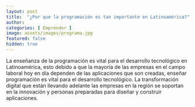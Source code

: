 ```yaml
---
layout: post
title:  "¿Por que la programación es tan importante en Latinoamérica?" 
author: 
categories: [ Emprender ]
image: assets/images/programa.jpg
featured: false
hidden: true
---
```


La enseñanza de la programación es vital para el desarrollo tecnológico en Latinoamérica, esto debido a que la mayoría de las empresas en el campo laboral hoy en día dependen de las aplicaciones que son creadas, enseñar programación es vital para el desarrollo tecnológico. 
La transformación digital que están llevando adelante las empresas en la región se soportan en la innovación y personas preparadas para diseñar y construir aplicaciones.



<!-- #### So how do we do spoilers?

```html
<span class="spoiler">My hidden paragraph here.</span>
``` -->
